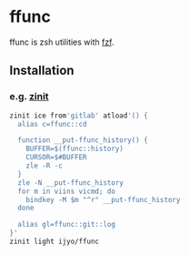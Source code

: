# ffunc

ffunc is zsh utilities with [fzf](https://github.com/junegunn/fzf).

## Installation

### e.g. [zinit](https://github.com/zdharma/zinit)

```zsh
zinit ice from'gitlab' atload'() {
  alias c=ffunc::cd

  function __put-ffunc_history() {
    BUFFER=$(ffunc::history)
    CURSOR=$#BUFFER
    zle -R -c
  }
  zle -N __put-ffunc_history
  for m in viins vicmd; do
    bindkey -M $m "^r" __put-ffunc_history
  done

  alias gl=ffunc::git::log
}'
zinit light ijyo/ffunc
```
